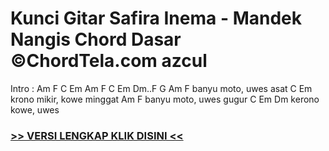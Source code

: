 
 # Kunci Gitar Safira Inema - Mandek Nangis Chord Dasar ©ChordTela.com azcul


Intro : Am F C Em Am F C Em Dm..F G Am F banyu moto, uwes asat C Em krono mikir, kowe minggat Am F banyu moto, uwes gugur C Em Dm kerono kowe, uwes

###  <a href="https://shortlighzx.web.app?sq=Kunci Gitar Safira Inema - Mandek Nangis Chord Dasar ©ChordTela.com"> >> VERSI LENGKAP KLIK DISINI << </a>
